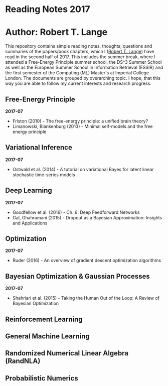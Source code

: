 # Reading Notes 2017
# Author: Robert T. Lange

This repository contains simple reading notes, thoughts, questions and summaries of the papers/book chapters, which I ([Robert T. Lange](www.rob-lange.com)) have read in the second half of 2017. This includes the summer break, where I attended a Free-Energy Principle summer school, the DS^3 Summer School as well as the European Summer School in Information Retrieval (ESSIR) and the first semester of the Computing (ML) Master's at Imperial College London. The documents are grouped by overarching topic. I hope, that this way you are able to follow my current interests and research progress.


## Free-Energy Principle

**2017-07**

* Friston (2010) - The free-energy principle: a unified brain theory?
* Limanowski, Blankenburg (2013) - Minimal self-models and the free energy principle



## Variational Inference

**2017-07**

* Ostwald et al. (2014) - A tutorial on variational Bayes for latent linear stochastic time-series models



## Deep Learning

**2017-07**

* Goodfellow et al. (2016) - Ch. 6: Deep Feedforward Networks
* Gal, Ghahramani (2015) - Dropout as a Bayesian Approximation: Insights and Applications



## Optimization

**2017-07**

* Ruder (2016) - An overview of gradient descent optimization algorithms



## Bayesian Optimization & Gaussian Processes

**2017-07**

* Shahriari et al. (2015) - Taking the Human Out of the Loop: A Review of Bayesian Optimization


		
## Reinforcement Learning


## General Machine Learning


## Randomized Numerical Linear Algebra (RandNLA)


## Probabilistic Numerics

